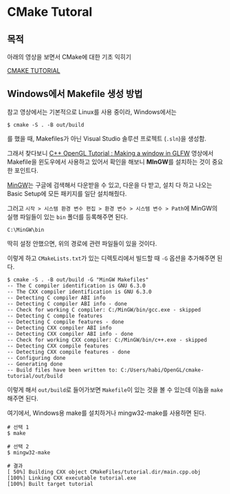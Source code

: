 # CMake Tutoral

## 목적

아래의 영상을 보면서 CMake에 대한 기초 익히기

[CMAKE TUTORIAL](https://youtube.com/playlist?list=PLalVdRk2RC6o5GHu618ARWh0VO0bFlif4)


## Windows에서 Makefile 생성 방법

참고 영상에서는 기본적으로 Linux를 사용 중이라, Windows에서는
```commandline
$ cmake -S . -B out/build
```
를 했을 때, Makefiles가 아닌 Visual Studio 솔루션 프로젝트 (`.sln`)을 생성함.

그래서 찾다보니 [C++ OpenGL Tutorial : Making a window in GLFW](https://youtu.be/LeLO7gdwQCI) 영상에서 Makefile을 윈도우에서
사용하고 있어서 확인을 해보니 **MInGW**를 설치하는 것이 중요한 포인트다.

[MinGW](https://sourceforge.net/projects/mingw/)는 구글에 검색해서 다운받을 수 있고, 다운을 다 받고, 설치 다 하고 나오는 Basic Setup에
모든 패키지를 일단 설치해줬다.

그러고 `시작 > 시스템 환경 변수 편집 > 환경 변수 > 시스템 변수 > Path`에 MinGW의 실행 파일들이 있는 `bin` 폴더를 등록해주면 된다.
```text
C:\MinGW\bin
```
딱히 설정 안했으면, 위의 경로에 관련 파일들이 있을 것이다.

이렇게 하고 `CMakeLists.txt`가 있는 디렉토리에서 빌드할 때 `-G` 옵션을 추가해주면 된다.
```commandline
$ cmake -S . -B out/build -G "MinGW Makefiles"
-- The C compiler identification is GNU 6.3.0
-- The CXX compiler identification is GNU 6.3.0
-- Detecting C compiler ABI info
-- Detecting C compiler ABI info - done
-- Check for working C compiler: C:/MinGW/bin/gcc.exe - skipped
-- Detecting C compile features
-- Detecting C compile features - done
-- Detecting CXX compiler ABI info
-- Detecting CXX compiler ABI info - done
-- Check for working CXX compiler: C:/MinGW/bin/c++.exe - skipped
-- Detecting CXX compile features
-- Detecting CXX compile features - done
-- Configuring done
-- Generating done
-- Build files have been written to: C:/Users/habi/OpenGL/cmake-tutorial/out/build
```
이렇게 해서 `out/build`로 들어가보면 `Makefile`이 있는 것을 볼 수 있는데 이놈을 `make` 해주면 된다.

여기에서, Windows용 make를 설치하거나 mingw32-make를 사용하면 된다.
```commandline
# 선택 1
$ make

# 선택 2
$ mingw32-make

# 결과
[ 50%] Building CXX object CMakeFiles/tutorial.dir/main.cpp.obj
[100%] Linking CXX executable tutorial.exe
[100%] Built target tutorial
```
